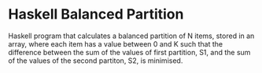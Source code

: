 # Haskell Balanced Partition

Haskell program that calculates a balanced partition of N items, stored in an array, where each item has a value between 0 and K such that the difference between the sum of the values of first partition, S1, and the sum of the values of the second partiton, S2, is minimised.
